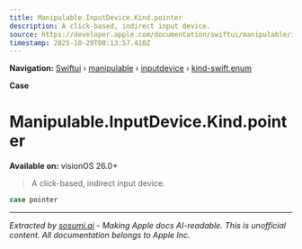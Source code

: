 ```yaml
---
title: Manipulable.InputDevice.Kind.pointer
description: A click-based, indirect input device.
source: https://developer.apple.com/documentation/swiftui/manipulable/inputdevice/kind-swift.enum/pointer
timestamp: 2025-10-29T00:13:57.410Z
---
```


**Navigation:** [Swiftui](/documentation/swiftui) › [manipulable](/documentation/swiftui/manipulable) › [inputdevice](/documentation/swiftui/manipulable/inputdevice) › [kind-swift.enum](/documentation/swiftui/manipulable/inputdevice/kind-swift.enum)

**Case**

# Manipulable.InputDevice.Kind.pointer

**Available on:** visionOS 26.0+

> A click-based, indirect input device.

```swift
case pointer
```

---

*Extracted by [sosumi.ai](https://sosumi.ai) - Making Apple docs AI-readable.*
*This is unofficial content. All documentation belongs to Apple Inc.*
